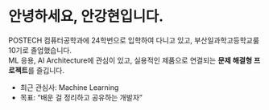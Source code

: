 # 안녕하세요, 안강현입니다.

POSTECH 컴퓨터공학과에 24학번으로 입학하여 다니고 있고, 
부산일과학고등학교룰 10기로 졸업했습니다.  
ML 응용, AI Architecture에 관심이 있고, 실용적인 제품으로 연결되는 **문제 해결형 프로젝트**를 즐깁니다.

- 최근 관심사: Machine Learning  
- 목표: “배운 걸 정리하고 공유하는 개발자”